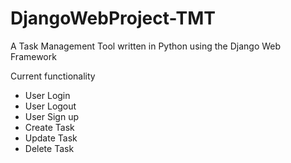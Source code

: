 # DjangoWebProject-TMT

A Task Management Tool written in Python using the Django Web Framework

Current functionality
- User Login
- User Logout
- User Sign up
- Create Task
- Update Task
- Delete Task